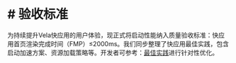 <!-- 源地址: https://iot.mi.com/vela/quickapp/zh/guide/publish/acceptance-criteria.html -->

# # 验收标准

为持续提升Vela快应用的用户体验，现正式将启动性能纳入质量验收标准：快应用首页渲染完成时间（FMP）≤2000ms。我们同步整理了快应用最佳实践，包含启动加速方案、资源加载策略等。开发者可参考：[最佳实践](</vela/quickapp/zh/guide/best-practice/>)进行针对性优化。
